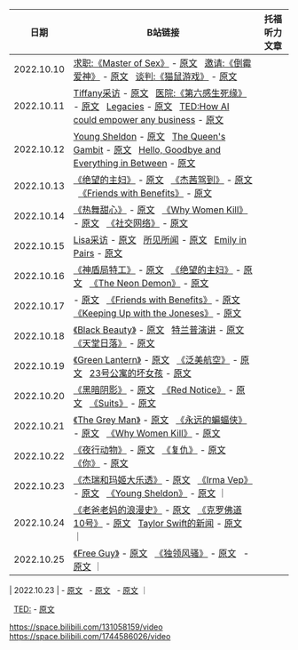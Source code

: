 


|   日期   |  B站链接  | 托福听力文章 |
|   ----  |   ----   |     ----   |
| 2022.10.10 | [求职:《Master of Sex》](https://www.bilibili.com/video/BV1oB4y1j7qL) - [原文](../10月/10月原文.md/#求职master-of-sex) &nbsp; [邀请:《倒霉爱神》](https://www.bilibili.com/video/BV1uP41177Kt) - [原文](../10月/10月原文.md/#求职master-of-sex) &nbsp; [谈判:《猫鼠游戏》](https://www.bilibili.com/video/BV1Td4y1i7eg) - [原文](../10月/10月原文.md/#求职master-of-sex)  | 
| 2022.10.11 | [Tiffany采访](https://www.bilibili.com/video/BV1U24y197y2) - [原文](../10月/10月原文.md/#tiffany采访) &nbsp; [医院:《第六感生死缘》](https://www.bilibili.com/video/BV15e4y1679k) - [原文](../10月/10月原文.md/#医院第六感生死缘) &nbsp; [Legacies](https://www.bilibili.com/video/BV1Jg411Y76J) - [原文](../10月/10月原文.md/#legacies) &nbsp; [TED:How AI could empower any business](https://www.ted.com/talks/andrew_ng_how_ai_could_empower_any_business/transcript) - [原文](../10月/10月原文.md/#ted-how-ai-could-empower-any-business) |  |
| 2022.10.12 | [Young Sheldon](https://www.bilibili.com/video/BV1BR4y1R7Lk) - [原文](../10月/10月原文.md/#young-sheldon) &nbsp; [The Queen's Gambit](https://www.bilibili.com/video/BV1sN4y1A7cK) - [原文](../10月/10月原文.md/#the-queens-gambit) &nbsp; [Hello, Goodbye and Everything in Between](https://www.bilibili.com/video/BV13N4y1N714) - [原文](../10月/10月原文.md/#hello-goodbye-and-everything-in-between) |  |
| 2022.10.13 | [《绝望的主妇》](https://www.bilibili.com/video/BV1Bm4y1A7Gk) - [原文](../10月/10月原文.md/#绝望的主妇)  &nbsp; [《杰茜驾到》](https://www.bilibili.com/video/BV1Ed4y1B77a) - [原文](../10月/10月原文.md/#杰茜驾到) &nbsp; [《Friends with Benefits》](https://www.bilibili.com/video/BV1k8411s7db) - [原文](../10月/10月原文.md/#friends-with-benefits) |  |
| 2022.10.14 | [《热舞甜心》](https://www.bilibili.com/video/BV1pW4y1J7xX) - [原文](../10月/10月原文.md/#热舞甜心) &nbsp; [《Why Women Kill》](https://www.bilibili.com/video/BV13P411n7sp) - [原文](../10月/10月原文.md/#why-women-kill) &nbsp; [《社交网络》](https://www.bilibili.com/video/BV1KD4y127D3) - [原文](../10月/10月原文.md/) |  |
| 2022.10.15 | [Lisa采访](https://www.bilibili.com/video/BV19B4y177eG) - [原文](../10月/10月原文.md/#lisa采访) &nbsp; [所见所闻](https://www.bilibili.com/video/BV1tN4y1K7Up) - [原文](../10月/10月原文.md/#所见所闻) &nbsp; [Emily in Pairs](https://www.bilibili.com/video/BV1s24y1R7nP) - [原文](../10月/10月原文.md/#emily-in-pairs) |  |
| 2022.10.16 | [《神盾局特工》](https://www.bilibili.com/video/BV1vD4y1i7zi/) - [原文](../10月/10月原文.md/#神盾局特工) &nbsp; [《绝望的主妇》](https://www.bilibili.com/video/BV1QN4y1N7qv) - [原文](../10月/10月原文.md/#绝望的主妇) &nbsp; [《The Neon Demon》](https://www.bilibili.com/video/BV1xT411T7Ai) - [原文](../10月/10月原文.md/#the-neon-demon) |  |
| 2022.10.17 | []() - [原文](../10月/10月原文.md/) &nbsp; [《Friends with Benefits》](https://www.bilibili.com/video/BV1rN4y1N7e2) - [原文](../10月/10月原文.md/#friends-with-benefits-1) &nbsp; [《Keeping Up with the Joneses》](https://www.bilibili.com/video/BV18d4y1g7Yz) - [原文](../10月/10月原文.md/)  |  |
| 2022.10.18 | [《Black Beauty》](https://www.bilibili.com/video/BV1GW4y1n7VG) - [原文](../10月/10月原文.md/#black-beauty) &nbsp; [特兰普演讲](https://www.bilibili.com/video/BV13e411M7bV) - [原文](../10月/10月原文.md/#特兰普演讲) &nbsp; [《天堂日落》](https://www.bilibili.com/video/BV1mP411H7Yr) - [原文](../10月/10月原文.md/#天堂日落) |  |
| 2022.10.19 | [《Green Lantern》](https://www.bilibili.com/video/BV1k14y1L7Z1) - [原文](../10月/10月原文.md/#green-lantern) &nbsp; [《泛美航空》](https://www.bilibili.com/video/BV1hP411H7kp) - [原文](../10月/10月原文.md/#泛美航空) &nbsp; [23号公寓的坏女孩](https://www.bilibili.com/video/BV12B4y1E7YK) - [原文](../10月/10月原文.md/#23号公寓的坏女孩) |  |
| 2022.10.20 | [《黑暗阴影》](https://www.bilibili.com/video/BV1uD4y1r7An) - [原文](../10月/10月原文.md/#黑暗阴影) &nbsp; [《Red Notice》](https://www.bilibili.com/video/BV1Td4y167BH) - [原文](../10月/10月原文.md/#red-notice) &nbsp; [《Suits》](https://www.bilibili.com/video/BV1Lt4y1j7Eo) - [原文](../10月/10月原文.md/#suits) |  |
| 2022.10.21 | [《The Grey Man》](https://www.bilibili.com/video/BV1dV4y137c1) - [原文](../10月/10月原文.md/#the-grey-man) &nbsp; [《永远的蝙蝠侠》](https://www.bilibili.com/video/BV1F24y1Z7fj) - [原文](../10月/10月原文.md/#永远的蝙蝠侠) &nbsp; [《Why Women Kill》](https://www.bilibili.com/video/BV1cG41137As) - [原文](../10月/10月原文.md/#why-women-kill) |  |
| 2022.10.22 | [《夜行动物》](https://www.bilibili.com/video/BV13e4y1U76P) - [原文](../10月/10月原文.md/#夜行动物) &nbsp; [《复仇》](https://www.bilibili.com/video/BV1yG4y1z7Ns) - [原文](../10月/10月原文.md/#复仇) &nbsp; [《你》](https://www.bilibili.com/video/BV12d4y137uw) - [原文](../10月/10月原文.md/#你) |  |
| 2022.10.23 | [《杰瑞和玛姬大乐透》](https://www.bilibili.com/video/BV1Ge4y177TJ) - [原文](../10月/10月原文.md/#杰瑞和玛姬大乐透) &nbsp; [《Irma Vep》](https://www.bilibili.com/video/BV1AP4y1Z78U) - [原文](../10月/10月原文.md/#irma-vep) &nbsp; [《Young Sheldon》](https://www.bilibili.com/video/BV18a411u7VW) - [原文](../10月/10月原文.md/#young-sheldon-1) ｜ 
| 2022.10.24 | [《老爸老妈的浪漫史》](https://www.bilibili.com/video/BV11D4y1r7xu) - [原文](../10月/10月原文.md/#老爸老妈的浪漫史) &nbsp; [《克罗佛道10号》](https://www.bilibili.com/video/BV1ea4113745) - [原文](../10月/10月原文.md/#克罗佛道10号) &nbsp; [Taylor Swift的新闻](https://www.bilibili.com/video/BV1xU4y1z78e) - [原文](../10月/10月原文.md/#taylor-swift的新闻) ｜
| 2022.10.25 | [《Free Guy》](https://www.bilibili.com/video/BV1gP4y1S7mC) - [原文](../10月/10月原文.md/#free-guy) &nbsp; [《独领风骚》](https://www.bilibili.com/video/BV1EY4y1M7zt) - [原文](../10月/10月原文.md/#独领风骚) &nbsp;  - [原文](../10月/10月原文.md/) ｜





| 2022.10.23 | - [原文](../10月/10月原文.md/) &nbsp;  - [原文](../10月/10月原文.md/) &nbsp;  - [原文](../10月/10月原文.md/) ｜

&nbsp; [TED:]() - [原文]()


https://space.bilibili.com/131058159/video  
https://space.bilibili.com/1744586026/video